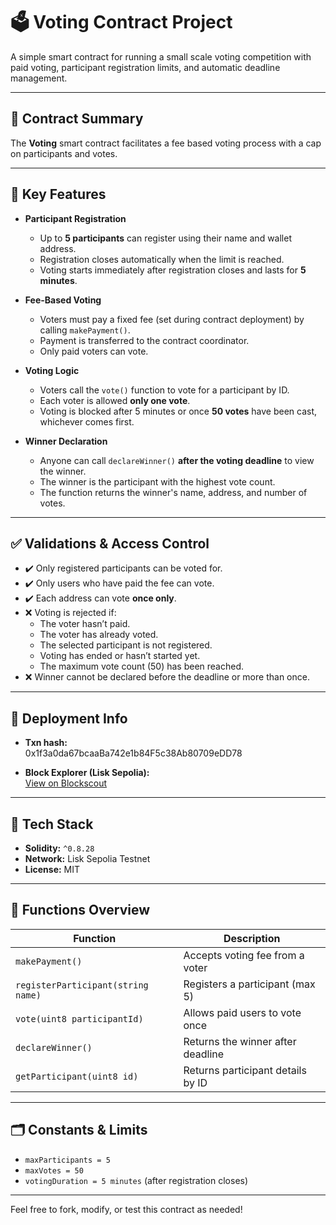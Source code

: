 # 🗳️ Voting Contract Project

A simple smart contract for running a small scale voting competition with paid voting, participant registration limits, and automatic deadline management.

---

## 📜 Contract Summary

The **Voting** smart contract facilitates a fee based voting process with a cap on participants and votes.

---

## 🔧 Key Features

- **Participant Registration**
  - Up to **5 participants** can register using their name and wallet address.
  - Registration closes automatically when the limit is reached.
  - Voting starts immediately after registration closes and lasts for **5 minutes**.

- **Fee-Based Voting**
  - Voters must pay a fixed fee (set during contract deployment) by calling `makePayment()`.
  - Payment is transferred to the contract coordinator.
  - Only paid voters can vote.

- **Voting Logic**
  - Voters call the `vote()` function to vote for a participant by ID.
  - Each voter is allowed **only one vote**.
  - Voting is blocked after 5 minutes or once **50 votes** have been cast, whichever comes first.

- **Winner Declaration**
  - Anyone can call `declareWinner()` **after the voting deadline** to view the winner.
  - The winner is the participant with the highest vote count.
  - The function returns the winner's name, address, and number of votes.

---

## ✅ Validations & Access Control

- ✔️ Only registered participants can be voted for.
- ✔️ Only users who have paid the fee can vote.
- ✔️ Each address can vote **once only**.
- ❌ Voting is rejected if:
  - The voter hasn’t paid.
  - The voter has already voted.
  - The selected participant is not registered.
  - Voting has ended or hasn’t started yet.
  - The maximum vote count (50) has been reached.
- ❌ Winner cannot be declared before the deadline or more than once.

---

## 📍 Deployment Info

- **Txn hash:**  
  0x1f3a0da67bcaaBa742e1b84F5c38Ab80709eDD78

- **Block Explorer (Lisk Sepolia):**  
  [View on Blockscout](https://sepolia-blockscout.lisk.com/address/0x1f3a0da67bcaaBa742e1b84F5c38Ab80709eDD78#code)

---

## 🧱 Tech Stack

- **Solidity:** `^0.8.28`
- **Network:** Lisk Sepolia Testnet
- **License:** MIT

---

## 📂 Functions Overview

| Function | Description |
|----------|-------------|
| `makePayment()` | Accepts voting fee from a voter |
| `registerParticipant(string name)` | Registers a participant (max 5) |
| `vote(uint8 participantId)` | Allows paid users to vote once |
| `declareWinner()` | Returns the winner after deadline |
| `getParticipant(uint8 id)` | Returns participant details by ID |

---

## 🗂️ Constants & Limits

- `maxParticipants = 5`
- `maxVotes = 50`
- `votingDuration = 5 minutes` (after registration closes)

---

Feel free to fork, modify, or test this contract as needed!

